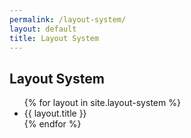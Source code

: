 ```yaml
---
permalink: /layout-system/
layout: default
title: Layout System
---
```


<h2>Layout System</h2>
<ul>
{% for layout in site.layout-system %}
	<li>{{ layout.title }}</li>
{% endfor %}
</ul>
